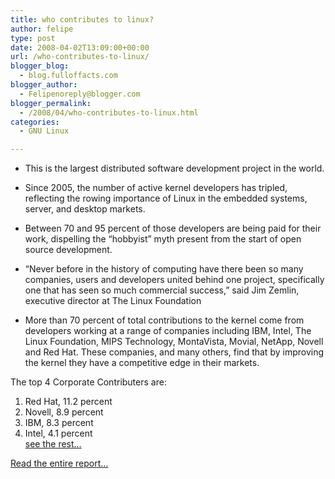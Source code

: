 ```yaml
---
title: who contributes to linux?
author: felipe
type: post
date: 2008-04-02T13:09:00+00:00
url: /who-contributes-to-linux/
blogger_blog:
  - blog.fulloffacts.com
blogger_author:
  - Felipenoreply@blogger.com
blogger_permalink:
  - /2008/04/who-contributes-to-linux.html
categories:
  - GNU Linux

---
```

  * This is the largest distributed software development project in the world.

  * Since 2005, the number of active kernel developers has tripled, reflecting the rowing importance of Linux in the embedded systems, server, and desktop markets.

  * Between 70 and 95 percent of those developers are being paid for their work, dispelling the “hobbyist” myth present from the start of open source development.

  * “Never before in the history of computing have there been so many companies, users and developers united behind one project, specifically one that has seen so much commercial success,” said Jim Zemlin, executive director at The Linux Foundation

  * More than 70 percent of total contributions to the kernel come from developers working at a range of companies including IBM, Intel, The Linux Foundation, MIPS Technology, MontaVista, Movial, NetApp, Novell and Red Hat. These companies, and many others, find that by improving the kernel they have a competitive edge in their markets.

The top 4 Corporate Contributers are:      
1) Red Hat, 11.2 percent      
2) Novell, 8.9 percent      
3) IBM, 8.3 percent      
4) Intel, 4.1 percent          
[see the rest&#8230;][1]

[Read the entire report&#8230;][2]  
<span style="font-family:Arial,Helvetica;font-size:100%;"></span>

 [1]: http://www.linux-watch.com/news/NS6229131777.html
 [2]: http://linux-foundation.org/weblogs/press/2008/03/31/linux-foundation-publishes-study-on-linux-development-statistics-who-writes-linux-and-who-supports-it/